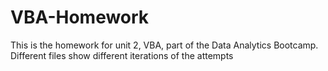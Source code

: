 # VBA-Homework

This is the homework for unit 2, VBA, part of the Data Analytics Bootcamp. Different files show different iterations of the attempts
